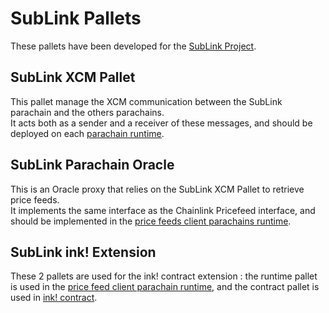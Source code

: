 # SubLink Pallets

These pallets have been developed for the [SubLink Project](https://github.com/LaurentTrk/sublink).

## SubLink XCM Pallet

This pallet manage the XCM communication between the SubLink parachain and the others parachains.  
It acts both as a sender and a receiver of these messages, and should be deployed on each [parachain runtime](https://github.com/LaurentTrk/sublink/blob/main/runtime/src/xcm_config.rs#L223).

## SubLink Parachain Oracle

This is an Oracle proxy that relies on the SubLink XCM Pallet to retrieve price feeds.  
It implements the same interface as the Chainlink Pricefeed interface, and should be implemented in the [price feeds client parachains runtime](https://github.com/LaurentTrk/sublink-defichain/blob/master/runtime/src/lib.rs#L496).

## SubLink ink! Extension

These 2 pallets are used for the ink! contract extension : the runtime pallet is used in the [price feed client parachain runtime](https://github.com/LaurentTrk/sublink-defichain/blob/master/runtime/src/lib.rs#L547), and the contract pallet is used in [ink! contract](https://github.com/LaurentTrk/sublink-defi-contract/blob/main/lib.rs#L6).
